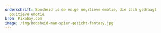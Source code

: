 ```yaml
---
onderschrift: Boosheid is de enige negatieve emotie, die zich gedraagt als een
  positieve emotie.
bron: Pixabay.com
image: /img/boosheid-man-spier-gezicht-fantasy.jpg
---
```

